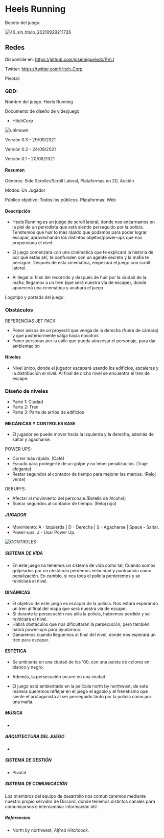 # Heels Running
Boceto del juego:

![49_sin_titulo_20210929211726](https://user-images.githubusercontent.com/75903737/135341234-18b81a0c-78b1-4804-a54c-226416f95339.png)

## Redes

Disponible en: https://github.com/josemiguelvdz/PVLI

Twitter: https://twitter.com/Hitch_Corp

Pivotal:

### GDD:

Nombre del juego: Heels Running

Documento de diseño de videojuego

-  HitchCorp

![unknown](https://user-images.githubusercontent.com/75903737/135341022-3484ffb8-e9ce-4f82-8740-6db7b09cdaf4.png)

Versión 0.3 - 29/09/2021

Versión 0.2 - 24/09/2021

Versión 0.1 - 20/09/2021

#### Resumen

Géneros: Side Scroller/Scroll Lateral, Plataformas en 2D, Acción

Modos: Un Jugador

Público objetivo: Todos los públicos.
Plataformas: Web


#### Descripción
- Heels Running es un juego de scroll lateral, donde nos encarnamos en la piel de un periodista que está siendo perseguido por la policía. Tendremos que huir lo más rápido que podamos para poder lograr escapar, aprovechando los distintos objetos/power-ups que nos proporciona el nivel.

- El juego comenzará con una cinématica que te explicará la historia de por qué estás ahí, te confunden con un agente secreto y la mafia te persigue. Después de esta cinemática, empezará el juego con scroll lateral.

- Al llegar al final del recorrido y después de huir por la ciudad de la mafia, llegamos a un tren (que será nuestra vía de escape), donde aparecerá una cinemática y acabará el juego.

Logotipo y portada del juego:

### Obstáculos
REFERENCIAS JET PACK
- Poner avisos de un proyectil que venga de la derecha (fuera de cámara) y que posteriormente salga hacia nosotros
- Poner personas por la calle que pueda atravesar el personaje, para dar ambientación

#### Niveles
- Nivel único, donde el jugador escapará usando los edificios, escaleras y la distribución el nivel. Al final de dicho nivel se encuentra el tren de escape.

### Diseño de niveles

- Parte 1: Ciudad
- Parte 2: Tren
- Parte 3: Parte de arriba de edificios

#### MECÁNICAS Y CONTROLES BASE
- El jugador se puede mover hacia la izquierda y la derecha, además de saltar y agacharse.

POWER UPS:
- Correr más rápido. (Café)
- Escudo para protegerte de un golpe y no tener penalización. (Traje elegante)
- Restar segundos al contador de tiempo para mejorar las marcas. (Reloj verde)

DEBUFFS:
- Afectar al movimiento del personaje.(Botella de Alcohol)
- Sumar segundos al contador de tiempo. (Reloj rojo)

##### JUGADOR
- Movimiento: A - Izquierda | D - Derecha | S - Agacharse | Space - Saltar.
- Power-ups: J - Usar Power Up.

![CONTROLES](https://user-images.githubusercontent.com/75903737/135342961-4da3302f-c63e-4f39-a737-03efd70c9e71.jpg)



##### SISTEMA DE VIDA 
- En este juego no tenemos un sistema de vida como tal; Cuando somos golpeados por un obstáculo perdemos velocidad y puntuación como penalización.
En cambio, si nos toca el policía perderemos y se reiniciará el nivel.


#### DINÁMICAS
- El objetivo de este juego es escapar de la policía. Nos estará esperando un tren al final del mapa que será nuestra vía de escape.
- Si durante la persecución nos pilla la policía, habremos perdido y se reiniciará el nivel.
- Habrá obstáculos que nos dificultarán la persecución, pero también habrá power-ups para ayudarnos.
- Ganaremos cuando lleguemos al final del nivel, donde nos esperará un tren para escapar.


#### ESTÉTICA
 - Se ambienta en una ciudad de los '60, con una paleta de colores en blanco y negro.
 - Además, la persecución ocurre en una ciudad.

 - El juego está ambientado en la película north by northwest, de esta manera queremos reflejar en el juego el agobio y el frenetismo que siente el protagonista al ser
   perseguido tanto por la policia como por una mafia.


##### MÚSICA
- 


##### ARQUITECTURA DEL JUEGO
- 

##### SISTEMA DE GESTIÓN 
- Pivotal


##### SISTEMA DE COMUNICACIÓN
Los miembros del equipo de desarrollo nos comunicaremos mediante nuestro propio servidor de Discord, donde tenemos distintos canales para comunicarnos e intercambiar información útil.

##### Referencias
- North by northwest, _Alfred Hitchcock._ 
